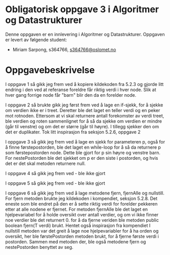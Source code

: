 # Obligatorisk oppgave 3 i Algoritmer og Datastrukturer

Denne oppgaven er en innlevering i Algoritmer og Datastrukturer. 
Oppgaven er levert av følgende student:
* Miriam Sarpong, s364766, s364766@oslomet.no


# Oppgavebeskrivelse

I oppgave 1 så gikk jeg frem ved å kopiere kildekoden fra 5.2.3 og gjorde litt endring i den ved at referanse foreldre
får riktig verdi i hver node. Slik at hver gang forrige node får "barn" blir den da en forelder node. 

I oppgave 2 så brukte gikk jeg først frem ved å lage en if-sjekk, for å sjekke om verdien ikke er i treet. 
Deretter ble det laget en teller verdi og en peker mot rotnoden. 
Ettersom at vi skal returnere antall forekomster av verdi treet, ble verdien og roten sammenlignet
for å så da sjekke om verdien er mindre (går til venstre) og om det er større (går til høyre). 
I tillegg sjekker den om det er duplikater. Tok litt inspirasjon fra seksjon 5.2.6, oppgave 2

I oppgave 3 så gikk jeg frem ved å lage en sjekk for parameteren p, også for å finne førstepostorden, ble det laget en while-loop for å så da
returnere p som førstepostorden node. Dette ble gjort for p sin høyre og venstre barn. For nestePostorden ble det sjekket
om p er den siste i postorden, og hvis det er det skal metoden returnere null.


I oppgave 4 så gikk jeg frem ved - ble ikke gjort

I oppgave 5 så gikk jeg frem ved - ble ikke gjort

I oppgave 6 så gikk jeg frem ved å lage metodene fjern, fjernAlle og nullstill. For fjern metoden brukte jeg
kildekoden i kompendiet, seksjon 5.2.8. Det eneste som ble endret på den er å sette riktig verdi for forelder pekkeren
etter at alle nodene er fjernet. For metoden fjernAlle ble det laget en hjelpevariabel for å
holde oversikt over antall verdier, og om vi ikke finner noe verdier ble det returnert 0. 
for å da fjerne veriden ble metoden public boolean fjern(T verdi) brukt. Hentet også inspirasjon fra kompendiet
I nullstill metoden var det greit å lage noe hjelpevariabler for å ha orden og oversikt, her ble førstePostorden metoden brukt,
for å fjerne første verdi i postorden. Sammen med metoden der, ble også metodene fjern og nestePostorden benyttet av seg. 

